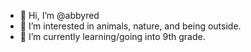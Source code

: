 - 👋 Hi, I’m @abbyred
- 👀 I’m interested in animals, nature, and being outside.
- 🌱 I’m currently learning/going into 9th grade.

<!---
abbyred/abbyred is a ✨ special ✨ repository because its `README.md` (this file) appears on your GitHub profile.
You can click the Preview link to take a look at your changes.
--->
